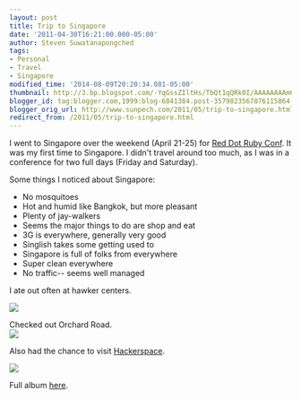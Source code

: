 ```yaml
---
layout: post
title: Trip to Singapore
date: '2011-04-30T16:21:00.000-05:00'
author: Steven Suwatanapongched
tags:
- Personal
- Travel
- Singapore
modified_time: '2014-08-09T20:20:34.081-05:00'
thumbnail: http://3.bp.blogspot.com/-YqGssZIltHs/TbQt1qQRk0I/AAAAAAAAm6U/lJ3I9xCjPxg/s600/IMG_6276.JPG
blogger_id: tag:blogger.com,1999:blog-6841384.post-3579823567876115864
blogger_orig_url: http://www.sunpech.com/2011/05/trip-to-singapore.html
redirect_from: /2011/05/trip-to-singapore.html
---
```


I went to Singapore over the weekend (April 21-25) for <a href="http://reddotrubyconf.com/">Red Dot Ruby Conf</a>. It was my first time to Singapore. I didn't travel around too much, as I was in a conference for two full days (Friday and Saturday).

Some things I noticed about Singapore:

<ul>
  <li>No mosquitoes</li>
  <li>Hot and humid like Bangkok, but more pleasant</li>
  <li>Plenty of jay-walkers</li>
  <li>Seems the major things to do are shop and eat</li>
  <li>3G is everywhere, generally very good</li>
  <li>Singlish takes some getting used to</li>
  <li>Singapore is full of folks from everywhere</li>
  <li>Super clean everywhere</li>
  <li>No traffic-- seems well managed</li>
</ul>

I ate out often at hawker centers.  

<a href="http://3.bp.blogspot.com/-YqGssZIltHs/TbQt1qQRk0I/AAAAAAAAm6U/lJ3I9xCjPxg/s400/IMG_6276.JPG" ><img border="0" src="http://3.bp.blogspot.com/-YqGssZIltHs/TbQt1qQRk0I/AAAAAAAAm6U/lJ3I9xCjPxg/s400/IMG_6276.JPG"   /></a> 

Checked out Orchard Road.  
<a href="http://2.bp.blogspot.com/-8eY7o-Q4ci0/TbQujGobjoI/AAAAAAAAm8o/8SewDRCC2pQ/s600/2011-04-24+at+10-37-39.jpg" ><img border="0" src="http://2.bp.blogspot.com/-8eY7o-Q4ci0/TbQujGobjoI/AAAAAAAAm8o/8SewDRCC2pQ/s400/2011-04-24+at+10-37-39.jpg"   /></a> 

Also had the chance to visit <a href="http://hackerspace.sg/">Hackerspace</a>.  

<a href="http://2.bp.blogspot.com/-uiQ7yiwwmSQ/TbQvaLrEI3I/AAAAAAAAm_s/GGev35vjINs/s600/2011-04-24+at+18-07-21.jpg" ><img border="0" src="http://2.bp.blogspot.com/-uiQ7yiwwmSQ/TbQvaLrEI3I/AAAAAAAAm_s/GGev35vjINs/s400/2011-04-24+at+18-07-21.jpg"   /></a>

Full album <a href="https://plus.google.com/photos/+StevenSuwatanapongched/albums/5599150284035065121?banner=pwa">here</a>.